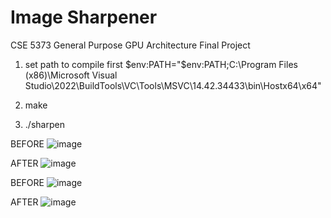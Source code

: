 # Image Sharpener
CSE 5373 General Purpose GPU Architecture Final Project

1. set path to compile first $env:PATH="$env:PATH;C:\Program Files (x86)\Microsoft Visual Studio\2022\BuildTools\VC\Tools\MSVC\14.42.34433\bin\Hostx64\x64"

2. make

3. ./sharpen
   
BEFORE
![image](https://github.com/user-attachments/assets/21aa2436-fd8b-4a5e-97ff-b29981614f8f)

AFTER
![image](https://github.com/user-attachments/assets/0d13211d-8ba3-4929-a4e1-a81ffdebfbd6)

BEFORE
![image](https://github.com/user-attachments/assets/f30b3f47-216b-4059-bdb3-2b25d0249a15)

AFTER
![image](https://github.com/user-attachments/assets/7dd0e52b-0ac2-4a47-8be8-53574b3fd325)
